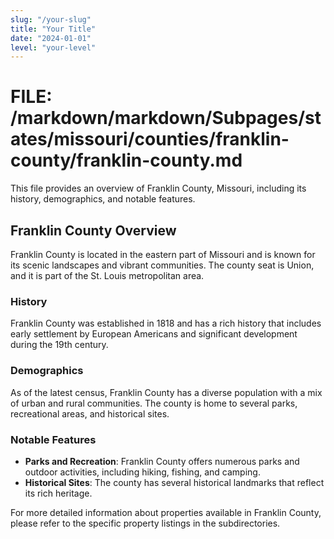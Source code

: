 ```yaml
---
slug: "/your-slug"
title: "Your Title"
date: "2024-01-01"
level: "your-level"
---
```


# FILE: /markdown/markdown/Subpages/states/missouri/counties/franklin-county/franklin-county.md

This file provides an overview of Franklin County, Missouri, including its history, demographics, and notable features. 

## Franklin County Overview

Franklin County is located in the eastern part of Missouri and is known for its scenic landscapes and vibrant communities. The county seat is Union, and it is part of the St. Louis metropolitan area.

### History

Franklin County was established in 1818 and has a rich history that includes early settlement by European Americans and significant development during the 19th century.

### Demographics

As of the latest census, Franklin County has a diverse population with a mix of urban and rural communities. The county is home to several parks, recreational areas, and historical sites.

### Notable Features

- **Parks and Recreation**: Franklin County offers numerous parks and outdoor activities, including hiking, fishing, and camping.
- **Historical Sites**: The county has several historical landmarks that reflect its rich heritage.

For more detailed information about properties available in Franklin County, please refer to the specific property listings in the subdirectories.